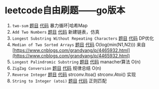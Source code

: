 # leetcode自由刷题——go版本
1. `two-sum` [题目](https://leetcode.com/problems/two-sum/) [代码](two-sum/two-sum.go) 暴力循环|哈希Map
2. `Add Two Numbers` [题目](https://leetcode.com/problems/add-two-numbers/) [代码](add-two-numbers/add-two-numbers.go) 新建链表，仿真
3. `Longest Substring Without Repeating Characters` [题目](https://leetcode.com/problems/longest-substring-without-repeating-characters/) [代码](longest-substring-without-repeating-characters/longest-substring-without-repeating-characters.go)  DP优化
4. `Median of Two Sorted Arrays` [题目](https://leetcode.com/problems/median-of-two-sorted-arrays/) [代码](median-of-two-sorted-arrays/median-of-two-sorted-arrays.go)  O(log(min(N1,N2))) 来自[https://www.cnblogs.com/grandyang/p/4465932.html](https://www.cnblogs.com/grandyang/p/4465932.html)
5. `Longest Palindromic Substring` [题目](https://leetcode.com/problems/longest-palindromic-substring/) [代码](longest-palindromic-substring/longest-palindromic-substring.go) manacher算法 O(n)
6. `ZigZag Conversion` [题目](https://leetcode.com/problems/zigzag-conversion/) [代码](zigzag-conversion/zigzag-conversion.go) 规律总结 O(n)
7. `Reverse Integer` [题目](https://leetcode.com/problems/reverse-integer/) [代码](reverse-integer/reverse-integer.go) strconv.Itoa() strconv.Atoi() 实现
8. `String to Integer (atoi)` [题目](https://leetcode.com/problems/string-to-integer-atoi/) [代码](string-to-integer-atoi/string-to-integer-atoi.go) 正则匹配